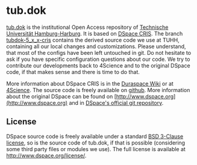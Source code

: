 # tub.dok

[tub.dok](https://tubdok.tub.tuhh.de) is the institutional Open Access repository of [Technische Universität Hamburg-Harburg](https://www.tuhh.de). It is based on [DSpace CRIS](https://github.com/4Science/DSpace). The branch [tubdok-5_x_x-cris](https://github.com/tubhh/DSpace/tree/tubdok-5_x_x-cris) contains the derived source code we use at TUHH, containing all our local changes and customizations. Please understand, that most of the configs have been left untouched in git. Do not hesitate to ask if you have specific configuration questions about our code. We try to contribute our developments back to 4Science and to the original DSpace code, if that makes sense and there is time to do that.

More information about DSpace CRIS is in the [Duraspace Wiki](https://wiki.duraspace.org/display/DSPACECRIS/DSpace-CRIS+Home) or at [4Science](https://www.4science.it/en/dspace-cris/). The source code is freely available on [github](https://github.com/4Science/DSpace).
More information about the original DSpace can be found on [http://www.dspace.org](http://www.dspace.org) and in [DSpace's official git repository](https://www.github.com/DSpace/DSpace).

## License

DSpace source code is freely available under a standard [BSD 3-Clause license](https://opensource.org/licenses/BSD-3-Clause), so is the source code of tub.dok, if that is possible (considering some third party files or modules we use). The full license is available at http://www.dspace.org/license/.